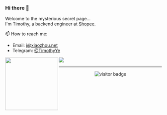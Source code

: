 ### Hi there 👋

Welcome to the mysterious secret page...  
I'm Timothy, a backend engineer at [Shopee](https://www.seagroup.com/products/shopee).

📫 How to reach me:
* Email: i@xiaozhou.net
* Telegram: [@TimothyYe](https://t.me/timothyye)

<div>
  <img height="170" align="left" src="https://github-readme-stats.vercel.app/api?username=timothyye&count_private=true&include_all_commits=true&theme=dracula" />
  <img src="https://github-readme-stats.vercel.app/api/top-langs/?username=timothyye&layout=compact&langs_count=8&theme=dracula" />
</div>

<hr>
<p  align="center">
<img src="https://visitor-badge.laobi.icu/badge?page_id=timothyye.timothyye" alt="visitor badge"/>  
</p>
